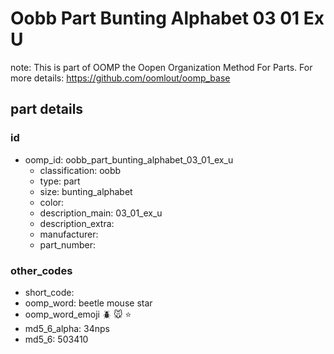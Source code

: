 # Oobb Part Bunting Alphabet 03 01 Ex U  

note: This is part of OOMP the Oopen Organization Method For Parts. For more details: https://github.com/oomlout/oomp_base

##  part details





### id
* oomp_id: oobb_part_bunting_alphabet_03_01_ex_u
  * classification: oobb
  * type: part
  * size: bunting_alphabet
  * color: 
  * description_main: 03_01_ex_u
  * description_extra: 
  * manufacturer: 
  * part_number: 

### other_codes
* short_code: 
* oomp_word: beetle mouse star
* oomp_word_emoji :beetle: :mouse: :star:
* md5_6_alpha: 34nps
* md5_6: 503410